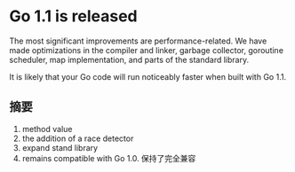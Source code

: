 # Go 1.1 is released

The most significant improvements are performance-related.
We have made optimizations in the compiler and linker,
garbage collector, goroutine scheduler, map implementation,
and parts of the standard library.

It is likely that your Go code will run noticeably faster when built with Go 1.1.

## 摘要

1. method value
2. the addition of a race detector
3. expand stand library
4. remains compatible with Go 1.0. 保持了完全兼容
